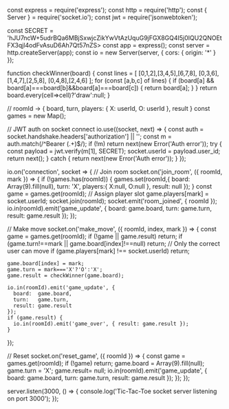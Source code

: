 const express = require('express');
const http    = require('http');
const { Server } = require('socket.io');
const jwt     = require('jsonwebtoken');

const SECRET = 'hJU7ncW+5udrBQa6MBjSxwjcZikYwVtAzUquG9jFGX8GQ4I5j0IQU2QNOEtFX3qjl4odFvAsuD6Ah7Qt57nZS>
const app    = express();
const server = http.createServer(app);
const io     = new Server(server, { cors: { origin: '*' } });

function checkWinner(board) {
  const lines = [
    [0,1,2],[3,4,5],[6,7,8],
    [0,3,6],[1,4,7],[2,5,8],
    [0,4,8],[2,4,6]
  ];
  for (const [a,b,c] of lines) {
    if (board[a] && board[a]===board[b]&&board[a]===board[c]) {
      return board[a];
    }
  }
  return board.every(cell=>cell)?'draw':null;
}

// roomId → { board, turn, players: { X: userId, O: userId }, result }
const games = new Map();

// JWT auth on socket connect
io.use((socket, next) => {
  const auth = socket.handshake.headers['authorization'] || '';
  const m = auth.match(/^Bearer (.+)$/);
  if (!m) return next(new Error('Auth error'));
  try {
    const payload = jwt.verify(m[1], SECRET);
    socket.userId = payload.user_id;
    return next();
  } catch {
    return next(new Error('Auth error'));
  }
});

io.on('connection', socket => {
  // Join room
  socket.on('join_room', ({ roomId, mark }) => {
    if (!games.has(roomId)) {
      games.set(roomId,{
        board:  Array(9).fill(null),
        turn:   'X',
        players:{ X:null, O:null },
        result: null
      });
    }
    const game = games.get(roomId);
    // Assign player slot
    game.players[mark] = socket.userId;
    socket.join(roomId);
    socket.emit('room_joined', { roomId });
    io.in(roomId).emit('game_update', {
      board:  game.board,
      turn:   game.turn,
      result: game.result
    });
  });

  // Make move
  socket.on('make_move', ({ roomId, index, mark }) => {
    const game = games.get(roomId);
    if (!game || game.result) return;
    if (game.turn!==mark || game.board[index]!==null) return;
    // Only the correct user can move
    if (game.players[mark] !== socket.userId) return;

    game.board[index] = mark;
    game.turn = mark==='X'?'O':'X';
    game.result = checkWinner(game.board);

    io.in(roomId).emit('game_update', {
      board:  game.board,
      turn:   game.turn,
      result: game.result
    });
    if (game.result) {
      io.in(roomId).emit('game_over', { result: game.result });
    }
  });

  // Reset
  socket.on('reset_game', ({ roomId }) => {
    const game = games.get(roomId);
    if (!game) return;
     game.board = Array(9).fill(null);
    game.turn  = 'X';
    game.result= null;
    io.in(roomId).emit('game_update', {
      board:  game.board,
      turn:   game.turn,
      result: game.result
    });
  });
});

server.listen(3000, () => {
  console.log('Tic-Tac-Toe socket server listening on port 3000');
});

